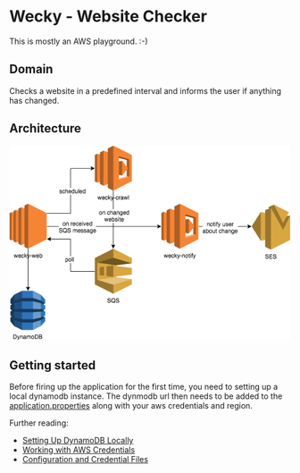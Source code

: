 # Wecky - Website Checker

This is mostly an AWS playground. :-)

## Domain
Checks a website in a predefined interval and informs the user if anything has changed.

## Architecture
![Wecky Architecture](wecky_architecture.png)

## Getting started 
Before firing up the application for the first time, you need to setting up a local dynamodb instance. The dynmodb url then needs to be added to the [application.properties](https://github.com/smartsquare/wecky-web/blob/master/src/main/resources/application.properties) along with your aws credentials and region.

Further reading:
* [Setting Up DynamoDB Locally](https://docs.aws.amazon.com/amazondynamodb/latest/developerguide/DynamoDBLocal.html)
* [Working with AWS Credentials](https://docs.aws.amazon.com/sdk-for-java/v1/developer-guide/credentials.html)
* [Configuration and Credential Files](https://docs.aws.amazon.com/cli/latest/userguide/cli-config-files.html)
